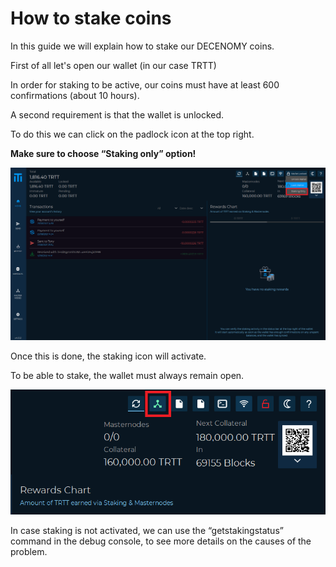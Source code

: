 # How to stake coins

In this guide we will explain how to stake our DECENOMY coins.

First of all let's open our wallet \(in our case TRTT\)

In order for staking to be active, our coins must have at least 600 confirmations \(about 10 hours\).

A second requirement is that the wallet is unlocked.

To do this we can click on the padlock icon at the top right.

**Make sure to choose “Staking only” option!**

![](../.gitbook/assets/0%20%286%29.png)

Once this is done, the staking icon will activate.

To be able to stake, the wallet must always remain open.

![](../.gitbook/assets/1%20%286%29.png)

In case staking is not activated, we can use the “getstakingstatus” command in the debug console, to see more details on the causes of the problem.

